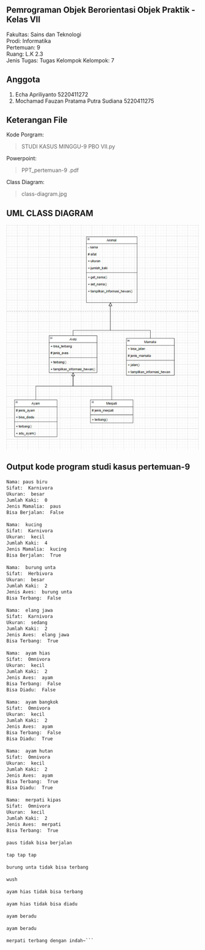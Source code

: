 ## Pemrograman Objek Berorientasi Objek Praktik - Kelas VII
Fakultas: Sains dan Teknologi\
Prodi: Informatika\
Pertemuan: 9\
Ruang: L.K 2.3\
Jenis Tugas: Tugas Kelompok
Kelompok: 7

## Anggota 
1. Echa Apriliyanto
   5220411272
2. Mochamad Fauzan Pratama Putra Sudiana
   5220411275

## Keterangan File
Kode Porgram: 
> STUDI KASUS MINGGU-9 PBO VII.py

Powerpoint:
> PPT_pertemuan-9 .pdf

Class Diagram:
> class-diagram.jpg



## UML CLASS DIAGRAM
![UML CLASS DIAGRAM studi kasus pertemuan-9](./class-diagram.jpg)

## Output kode program studi kasus pertemuan-9
```Nama:  paus biru
Nama: paus biru
Sifat:  Karnivora
Ukuran:  besar
Jumlah Kaki:  0
Jenis Mamalia:  paus
Bisa Berjalan:  False

Nama:  kucing
Sifat:  Karnivora
Ukuran:  kecil
Jumlah Kaki:  4
Jenis Mamalia:  kucing
Bisa Berjalan:  True

Nama:  burung unta
Sifat:  Herbivora
Ukuran:  besar
Jumlah Kaki:  2
Jenis Aves:  burung unta
Bisa Terbang:  False

Nama:  elang jawa
Sifat:  Karnivora
Ukuran:  sedang
Jumlah Kaki:  2
Jenis Aves:  elang jawa
Bisa Terbang:  True

Nama:  ayam hias
Sifat:  Omnivora
Ukuran:  kecil
Jumlah Kaki:  2
Jenis Aves:  ayam
Bisa Terbang:  False
Bisa Diadu:  False

Nama:  ayam bangkok
Sifat:  Omnivora
Ukuran:  kecil
Jumlah Kaki:  2
Jenis Aves:  ayam
Bisa Terbang:  False
Bisa Diadu:  True

Nama:  ayam hutan
Sifat:  Omnivora
Ukuran:  kecil
Jumlah Kaki:  2
Jenis Aves:  ayam
Bisa Terbang:  True
Bisa Diadu:  True

Nama:  merpati kipas
Sifat:  Omnivora
Ukuran:  kecil
Jumlah Kaki:  2
Jenis Aves:  merpati
Bisa Terbang:  True

paus tidak bisa berjalan

tap tap tap

burung unta tidak bisa terbang

wush

ayam hias tidak bisa terbang

ayam hias tidak bisa diadu

ayam beradu

ayam beradu

merpati terbang dengan indah~```
